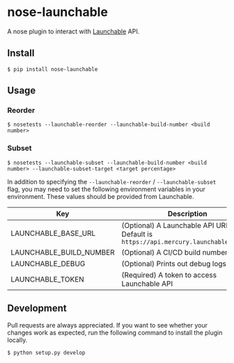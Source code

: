 # nose-launchable
A nose plugin to interact with [Launchable](https://www.launchableinc.com/) API.

## Install

```
$ pip install nose-launchable
```

## Usage

### Reorder

```
$ nosetests --launchable-reorder --launchable-build-number <build number>
```

### Subset

```
$ nosetests --launchable-subset --launchable-build-number <build number> --launchable-subset-target <target percentage>
```

In addition to specifying the `--launchable-reorder` / `--launchable-subset` flag, you may need to set the following environment variables in your environment. These values should be provided from Launchable.

|  Key  |  Description  |
| ---- | ---- |
|  LAUNCHABLE_BASE_URL  |  (Optional) A Launchable API URL. Default is `https://api.mercury.launchableinc.com` |
|  LAUNCHABLE_BUILD_NUMBER  |  (Optional) A CI/CD build number  |
|  LAUNCHABLE_DEBUG  |  (Optional) Prints out debug logs |
|  LAUNCHABLE_TOKEN  |  (Required) A token to access Launchable API  |

## Development
Pull requests are always appreciated. If you want to see whether your changes work as expected,  run the following command to install the plugin locally.

```bash
$ python setup.py develop
``` 
